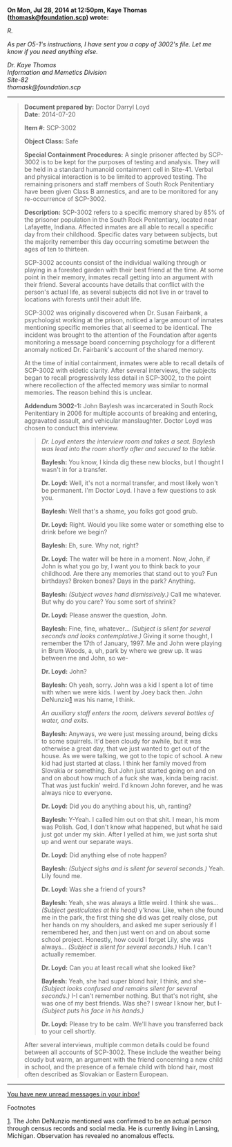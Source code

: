 **On Mon, Jul 28, 2014 at 12:50pm, Kaye Thomas (thomask@foundation.scp) wrote:**

_R._

_As per O5-1's instructions, I have sent you a copy of 3002's file. Let me know if you need anything else._

_Dr. Kaye Thomas_  
_Information and Memetics Division_  
_Site-82_  
_thomask@foundation.scp_

* * *

> **Document prepared by:** Doctor Darryl Loyd  
> **Date:** 2014-07-20
> 
> **Item #:** SCP-3002
> 
> **Object Class:** Safe
> 
> **Special Containment Procedures:** A single prisoner affected by SCP-3002 is to be kept for the purposes of testing and analysis. They will be held in a standard humanoid containment cell in Site-41. Verbal and physical interaction is to be limited to approved testing. The remaining prisoners and staff members of South Rock Penitentiary have been given Class B amnestics, and are to be monitored for any re-occurrence of SCP-3002.  
>   
> **Description:** SCP-3002 refers to a specific memory shared by 85% of the prisoner population in the South Rock Penitentiary, located near Lafayette, Indiana. Affected inmates are all able to recall a specific day from their childhood. Specific dates vary between subjects, but the majority remember this day occurring sometime between the ages of ten to thirteen.
> 
> SCP-3002 accounts consist of the individual walking through or playing in a forested garden with their best friend at the time. At some point in their memory, inmates recall getting into an argument with their friend. Several accounts have details that conflict with the person's actual life, as several subjects did not live in or travel to locations with forests until their adult life.
> 
> SCP-3002 was originally discovered when Dr. Susan Fairbank, a psychologist working at the prison, noticed a large amount of inmates mentioning specific memories that all seemed to be identical. The incident was brought to the attention of the Foundation after agents monitoring a message board concerning psychology for a different anomaly noticed Dr. Fairbank's account of the shared memory.
> 
> At the time of initial containment, inmates were able to recall details of SCP-3002 with eidetic clarity. After several interviews, the subjects began to recall progressively less detail in SCP-3002, to the point where recollection of the affected memory was similar to normal memories. The reason behind this is unclear.
> 
> **Addendum 3002-1:** John Baylesh was incarcerated in South Rock Penitentiary in 2006 for multiple accounts of breaking and entering, aggravated assault, and vehicular manslaughter. Doctor Loyd was chosen to conduct this interview.
> 
> > **<Begin Log>**
> > 
> > _Dr. Loyd enters the interview room and takes a seat. Baylesh was lead into the room shortly after and secured to the table._
> > 
> > **Baylesh:** You know, I kinda dig these new blocks, but I thought I wasn't in for a transfer.
> > 
> > **Dr. Loyd:** Well, it's not a normal transfer, and most likely won't be permanent. I'm Doctor Loyd. I have a few questions to ask you.
> > 
> > **Baylesh:** Well that's a shame, you folks got good grub.
> > 
> > **Dr. Loyd:** Right. Would you like some water or something else to drink before we begin?
> > 
> > **Baylesh:** Eh, sure. Why not, right?
> > 
> > **Dr. Loyd:** The water will be here in a moment. Now, John, if John is what you go by, I want you to think back to your childhood. Are there any memories that stand out to you? Fun birthdays? Broken bones? Days in the park? Anything.
> > 
> > **Baylesh:** _(Subject waves hand dismissively.)_ Call me whatever. But why do you care? You some sort of shrink?
> > 
> > **Dr. Loyd:** Please answer the question, John.
> > 
> > **Baylesh:** Fine, fine, whatever… _(Subject is silent for several seconds and looks contemplative.)_ Giving it some thought, I remember the 17th of January, 1997. Me and John were playing in Brum Woods, a, uh, park by where we grew up. It was between me and John, so we-
> > 
> > **Dr. Loyd:** John?
> > 
> > **Baylesh:** Oh yeah, sorry. John was a kid I spent a lot of time with when we were kids. I went by Joey back then. John DeNunzio[1](javascript:;) was his name, I think.
> > 
> > _An auxiliary staff enters the room, delivers several bottles of water, and exits._
> > 
> > **Baylesh:** Anyways, we were just messing around, being dicks to some squirrels. It'd been cloudy for awhile, but it was otherwise a great day, that we just wanted to get out of the house. As we were talking, we got to the topic of school. A new kid had just started at class. I think her family moved from Slovakia or something. But John just started going on and on and on about how much of a fuck she was, kinda being racist. That was just fuckin' weird. I'd known John forever, and he was always nice to everyone.
> > 
> > **Dr. Loyd:** Did you do anything about his, uh, ranting?
> > 
> > **Baylesh:** Y-Yeah. I called him out on that shit. I mean, his mom was Polish. God, I don't know what happened, but what he said just got under my skin. After I yelled at him, we just sorta shut up and went our separate ways.
> > 
> > **Dr. Loyd:** Did anything else of note happen?
> > 
> > **Baylesh:** _(Subject sighs and is silent for several seconds.)_ Yeah. Lily found me.
> > 
> > **Dr. Loyd:** Was she a friend of yours?
> > 
> > **Baylesh:** Yeah, she was always a little weird. I think she was… _(Subject gesticulates at his head)_ y'know. Like, when she found me in the park, the first thing she did was get really close, put her hands on my shoulders, and asked me super seriously if I remembered her, and then just went on and on about some school project. Honestly, how could I forget Lily, she was always… _(Subject is silent for several seconds.)_ Huh. I can't actually remember.
> > 
> > **Dr. Loyd:** Can you at least recall what she looked like?
> > 
> > **Baylesh:** Yeah, she had super blond hair, I think, and she- _(Subject looks confused and remains silent for several seconds.)_ I-I can't remember nothing. But that's not right, she was one of my best friends. Was she? I swear I know her, but I- _(Subject puts his face in his hands.)_
> > 
> > **Dr. Loyd:** Please try to be calm. We'll have you transferred back to your cell shortly.
> > 
> > **<End Log>**
> 
> After several interviews, multiple common details could be found between all accounts of SCP-3002. These include the weather being cloudy but warm, an argument with the friend concerning a new child in school, and the presence of a female child with blond hair, most often described as Slovakian or Eastern European.

* * *

[You have new unread messages in your inbox!](http://scp-wiki.wikidot.com/scp-3002/offset/1)

Footnotes

[1](javascript:;). The John DeNunzio mentioned was confirmed to be an actual person through census records and social media. He is currently living in Lansing, Michigan. Observation has revealed no anomalous effects.